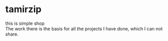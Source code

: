 ﻿
# tamirzip

this is simple shop </br>
The work there is the basis for all the projects I have done, which I can not share.
